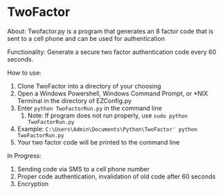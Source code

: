 # **TwoFactor**

About: Twofactor.py is a program that generates an 8 factor code that is sent to a cell phone and can be used for 
authentication

Functionality: Generate a secure two factor authentication code every 60 seconds.

How to use:

1. Clone TwoFactor into a directory of your choosing
2. Open a Windows Powershell, Windows Command Prompt, or *NIX Terminal in the directory of EZConfig.py
3. Enter `python TwoFactorRun.py` in the command line
   1. Note: If program does not run properly, use `sudo python TwoFactorRun.py`
4. Example: `C:\Users\Admin\Documents\Python\TwoFactor' python TwoFactorRun.py`
5. Your two factor code will be printed to the command line

In Progress:
1. Sending code via SMS to a cell phone number
2. Proper code authentication, invalidation of old code after 60 seconds
3. Encryption
